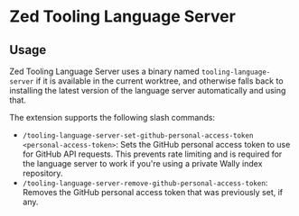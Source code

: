 # Zed Tooling Language Server

## Usage
Zed Tooling Language Server uses a binary named `tooling-language-server` if it is available in
the current worktree, and otherwise falls back to installing the latest version of the language
server automatically and using that.

The extension supports the following slash commands:
* `/tooling-language-server-set-github-personal-access-token <personal-access-token>`: Sets the
  GitHub personal access token to use for GitHub API requests. This prevents rate limiting and is
  required for the language server to work if you're using a private Wally index repository.
* `/tooling-language-server-remove-github-personal-access-token`: Removes the GitHub personal access
  token that was previously set, if any.
